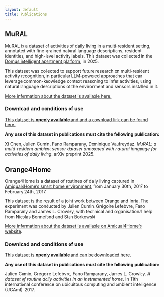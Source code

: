 ```yaml
---
layout: default
title: Publications
---
```



## MuRAL

MuRAL is a dataset of activities of daily living in a multi-resident setting, annotated with fine-grained natural language descriptions, resident identities, and high-level activity labels. This dataset was collected in the [Domus intelligent apartment platform](https://www.liglab.fr/en/research/plateforms/domus), in 2025.

This dataset was collected to support future research on multi-resident activity recognition, in particular LLM-powered approaches that can leverage common-knowledge context reasoning to infer activities, using natural language descriptions of the environment and sensors installed in it.

[More information about the dataset is available here.](https://mural.imag.fr/)

### Download and conditions of use

[This dataset is **openly available** and and a download link can be found here.](https://mural.imag.fr/)

**Any use of this dataset in publications must cite the following publication:**

Xi Chen, Julien Cumin, Fano Ramparany, Dominique Vaufreydaz. *MuRAL: a multi-resident ambient sensor dataset annotated with natural language for activities of daily living*. arXiv preprint 2025.



## Orange4Home

Orange4Home is a dataset of routines of daily living captured in [Amiqual4Home’s smart home environment](https://amiqual4home.inria.fr/tools/smart-home/), from January 30th, 2017 to February 24th, 2017.

This dataset is the result of a joint work between Orange and Inria. The experiment was conducted by Julien Cumin, Grégoire Lefebvre, Fano Ramparany and James L. Crowley, with technical and organisational help from Nicolas Bonnefond and Stan Borkowski

[More information about the dataset is available on Amiqual4Home's website](https://amiqual4home.inria.fr/en/orange4home/).

### Download and conditions of use

[This dataset is **openly available** and can be downloaded here.](https://github.com/JCumin/jcumin.github.io/raw/refs/heads/main/orange4home.zip)


**Any use of this dataset in publications must cite the following publication:**

Julien Cumin, Grégoire Lefebvre, Fano Ramparany, James L. Crowley. *A dataset of routine daily activities in an instrumented home*. In 11th international conference on ubiquitous computing and ambient intelligence (UCAmI), 2017.
